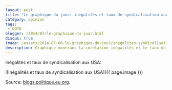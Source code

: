 ```yaml
---
layout: post
title: "Le graphique du jour: inégalités et taux de syndicalisation aux USA"
category: opinion
tags:
 - QOTD
blogger: /2014/07/le-graphique-du-jour.html
disqus: true
image: /assets/2014-07-06-le-graphique-du-jour/inegalites-syndicalisation.png
description: Graphique montrant la corélation inégalités et le taux de syndicalisation aux USA.
---
```


Inégalités et taux de syndicalisation aux USA:

![Inégalités et taux de syndicalisation aux USA]({{ page.image }})

Source: [blogs.politique.eu.org](http://blogs.politique.eu.org/Proteger-le-droit-de-greve-c-est).
